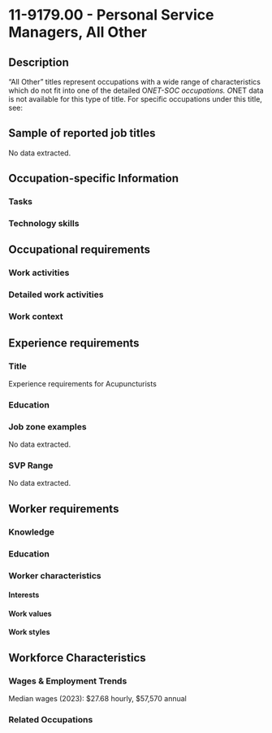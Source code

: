 # 11-9179.00 - Personal Service Managers, All Other

## Description
“All Other” titles represent occupations with a wide range of characteristics which do not fit into one of the detailed O*NET-SOC occupations. O*NET data is not available for this type of title. For specific occupations under this title, see:

## Sample of reported job titles
No data extracted.

## Occupation-specific Information
### Tasks


### Technology skills


## Occupational requirements
### Work activities


### Detailed work activities


### Work context


## Experience requirements
### Title
Experience requirements for Acupuncturists

### Education


### Job zone examples
No data extracted.

### SVP Range
No data extracted.

## Worker requirements
### Knowledge


### Education


### Worker characteristics
#### Interests


#### Work values


#### Work styles


## Workforce Characteristics
### Wages & Employment Trends
Median wages (2023): $27.68 hourly, $57,570 annual

### Related Occupations